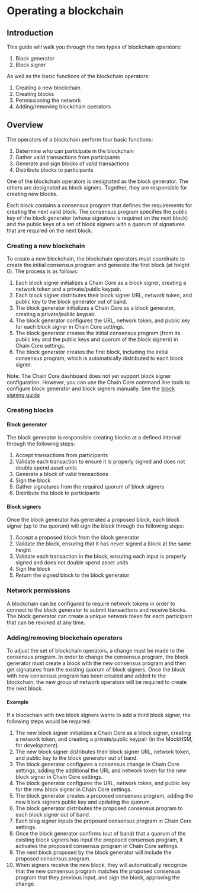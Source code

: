 # Operating a blockchain

## Introduction

This guide will walk you through the two types of blockchain operators:

1. Block generator
2. Block signer

As well as the basic functions of the blockchain operators:

1. Creating a new blockchain
2. Creating blocks
3. Permissioning the network
4. Adding/removing blockchain operators

## Overview
The operators of a blockchain perform four basic functions:

1. Determine who can participate in the blockchain
2. Gather valid transactions from participants
2. Generate and sign blocks of valid transactions
3. Distribute blocks to participants

One of the blockchain operators is designated as the block generator. The others are designated as block signers. Together, they are responsible for creating new blocks.

Each block contains a consensus program that defines the requirements for creating the next valid block. The consensus program specifies the public key of the block generator (whose signature is required on the next block) and the public keys of a set of block signers with a quorum of signatures that are required on the next block.

### Creating a new blockchain

To create a new blockchain, the blockchain operators must coordinate to create the initial consensus program and generate the first block (at height 0). The process is as follows:

1. Each block signer initializes a Chain Core as a block signer, creating a network token and a private/public keypair.
2. Each block signer distributes their block signer URL, network token, and public key to the block generator out of band.
3. The block generator initializes a Chain Core as a block generator, creating a private/public keypair.
4. The block generator configures the URL, network token, and public key for each block signer in Chain Core settings.
5. The block generator creates the initial consensus program (from its public key and the public keys and quorum of the block signers) in Chain Core settings.
6. The block generator creates the first block, including the initial consensus program, which is automatically distributed to each block signer.

Note: The Chain Core dashboard does not yet support block signer configuration. However, you can use the Chain Core command line tools to configure block generator and block signers manually. See the [block signing guide](./configure-block-signers.md)

### Creating blocks

#### Block generator
The block generator is responsible creating blocks at a defined interval through the following steps:

1. Accept transactions from participants
2. Validate each transaction to ensure it is properly signed and does not double spend asset units
3. Generate a block of valid transactions
4. Sign the block
5. Gather signatures from the required quorum of block signers
6. Distribute the block to participants

#### Block signers
Once the block generator has generated a proposed block, each block signer (up to the quorum) will sign the block through the following steps:

1. Accept a proposed block from the block generator
2. Validate the block, ensuring that it has never signed a block at the same height
2. Validate each transaction in the block, ensuring each input is properly signed and does not double spend asset units
4. Sign the block
5. Return the signed block to the block generator

### Network permissions
A blockchain can be configured to require network tokens in order to connect to the block generator to submit transactions and receive blocks. The block generator can create a unique network token for each participant that can be revoked at any time.

### Adding/removing blockchain operators
To adjust the set of blockchain operators, a change must be made to the consensus program. In order to change the consensus program, the block generator must create a block with the new consensus program and then get signatures from the existing quorum of block signers. Once the block with new consensus program has been created and added to the blockchain, the new group of network operators will be required to create the next block.

#### Example
If a blockchain with two block signers wants to add a third block signer, the following steps would be required:

1. The new block signer initializes a Chain Core as a block signer, creating a network token, and creating a private/public keypair (in the MockHSM, for development).
2. The new block signer distributes their block signer URL, network token, and public key to the block generator out of band.
3. The block generator configures a consensus change in Chain Core settings, adding the additional the URL and network token for the new block signer in Chain Core settings.
4. The block generator configures the URL, network token, and public key for the new block signer in Chain Core settings.
5. The block generator creates a proposed consensus program, adding the new block signers public key and updating the quorum.
6. The block generator distributes the proposed consensus program to each block signer out of band.
7. Each blog signer inputs the proposed consensus program in Chain Core settings.
8. Once the block generator confirms (out of band) that a quorum of the existing block signers has input the proposed consensus program, it activates the proposed consensus program in Chain Core settings.
9. The next block proposed by the block generator will include the proposed consensus program.
10. When signers receive the new block, they will automatically recognize that the new consensus program matches the proposed consensus program that they previous input, and sign the block, approving the change.
